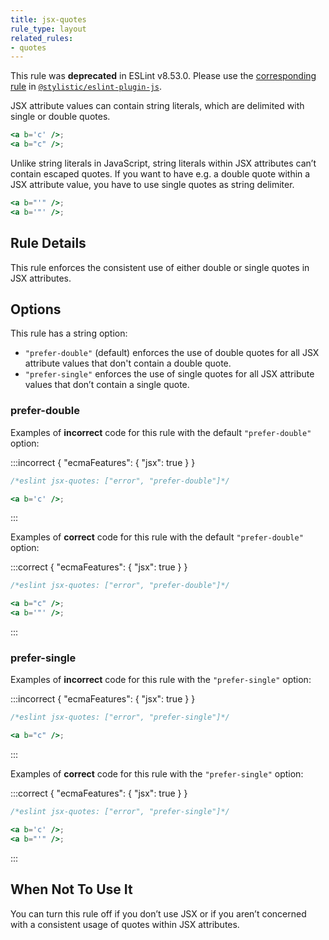 ```yaml
---
title: jsx-quotes
rule_type: layout
related_rules:
- quotes
---
```


This rule was **deprecated** in ESLint v8.53.0. Please use the [corresponding rule](https://eslint.style/rules/js/jsx-quotes) in [`@stylistic/eslint-plugin-js`](https://eslint.style/packages/js).

JSX attribute values can contain string literals, which are delimited with single or double quotes.

```jsx
<a b='c' />;
<a b="c" />;
```

Unlike string literals in JavaScript, string literals within JSX attributes can’t contain escaped quotes.
If you want to have e.g. a double quote within a JSX attribute value, you have to use single quotes as string delimiter.

```jsx
<a b="'" />;
<a b='"' />;
```

## Rule Details

This rule enforces the consistent use of either double or single quotes in JSX attributes.

## Options

This rule has a string option:

* `"prefer-double"` (default) enforces the use of double quotes for all JSX attribute values that don't contain a double quote.
* `"prefer-single"` enforces the use of single quotes for all JSX attribute values that don’t contain a single quote.

### prefer-double

Examples of **incorrect** code for this rule with the default `"prefer-double"` option:

:::incorrect { "ecmaFeatures": { "jsx": true } }

```jsx
/*eslint jsx-quotes: ["error", "prefer-double"]*/

<a b='c' />;
```

:::

Examples of **correct** code for this rule with the default `"prefer-double"` option:

:::correct { "ecmaFeatures": { "jsx": true } }

```jsx
/*eslint jsx-quotes: ["error", "prefer-double"]*/

<a b="c" />;
<a b='"' />;
```

:::

### prefer-single

Examples of **incorrect** code for this rule with the `"prefer-single"` option:

:::incorrect { "ecmaFeatures": { "jsx": true } }

```jsx
/*eslint jsx-quotes: ["error", "prefer-single"]*/

<a b="c" />;
```

:::

Examples of **correct** code for this rule with the `"prefer-single"` option:

:::correct { "ecmaFeatures": { "jsx": true } }

```jsx
/*eslint jsx-quotes: ["error", "prefer-single"]*/

<a b='c' />;
<a b="'" />;
```

:::

## When Not To Use It

You can turn this rule off if you don’t use JSX or if you aren’t concerned with a consistent usage of quotes within JSX attributes.
